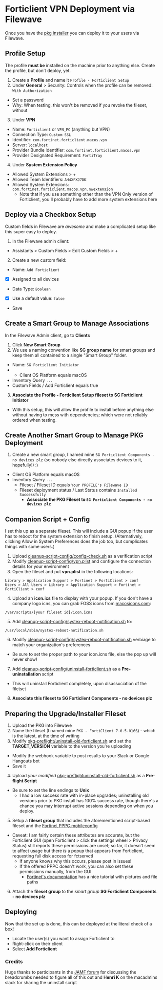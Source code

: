 # Forticlient VPN Deployment via Filewave
Once you have the [pkg installer](https://github.com/angela-d/brain-dump/blob/master/networking/fortigate/obtain-msi-vpn-only.md) you can deploy it to your users via Filewave.

## Profile Setup
The profile **must be** installed on the machine prior to anything else.  Create the profile, but don't deploy, yet.

1. Create a **Profile** and name it `Profile - Forticlient Setup`
2. Under **General** > Security: Controls when the profile can be removed: `With Authorization`
  - Set a password
  - Why: When testing, this won't be removed if you revoke the fileset, without
3. Under **VPN**
  - Name: `Forticlient` or `VPN_FC` (anything but VPN)
  - Connection Type: `Custom SSL`
  - Identifier: `com.fortinet.forticlient.macos.vpn`
  - Server: `localhost`
  - Provider Bundle Identifier: `com.fortinet.forticlient.macos.vpn`
  - Provider Designated Requirement: `FortiTray`
4. Under **System Extension Policy**
  - Allowed System Extensions > +
  - Allowed Team Identifiers: `AH4XFXJ7DK`
  - Allowed System Extensions: `com.fortinet.forticlient.macos.vpn.nwextension`
    - Note that if you use something other than the VPN Only version of Forticlient, you'll probably have to add more system extensions here

## Deploy via a Checkbox Setup
Custom fields in Filewave are *awesome* and make a complicated setup like this super easy to deploy.
1. In the Filewave admin client:
  - Assistants > Custom Fields > Edit Custom Fields > +
2. Create a new custom field:
  - Name: `Add Forticlient`
  - [x] Assigned to all devices
  - Data Type: `Boolean`
  - [x] Use a default value: `false`
  - Save

## Create a Smart Group to Manage Associations
In the Filewave Admin client, go to **Clients**
1. Click **New Smart Group**
2. We use a naming convention like **SG group name** for smart groups and keep them all contained to a single "Smart Group" folder.
  - Name: `SG Forticlient Initiator`
  - + Client OS Platform equals macOS
  - Inventory Query `...`
  - Custom Fields / Add Forticlient equals true
3. **Associate the Profile - Forticlient Setup fileset to SG Forticlient Initiator**
  - With this setup, this will allow the profile to install before anything else without having to mess with dependencies; which were not reliably ordered when testing.

## Create Another Smart Group to Manage PKG Deployment
1. Create a new smart group, I named mine `SG Forticlient Components - no devices plz` (so nobody else directly associates devices to it, hopefully!) :)
- Client OS Platform equals macOS
- Inventory Query `...`
  - Fileset / Fileset ID equals `Your PROFILE's Filewave ID`
  - Fileset deployment status / Last Status contains `Installed Successfully`
    - **Associate the PKG Fileset to `SG Forticlient Components - no devices plz`**

## Companion Script + Config
I set this up as a separate fileset.
This will include a GUI popup if the user has to reboot for the system extension to finish setup.  (Alternatively, clicking Allow in System Preferences does the job too, but complicates things with some users.)

1. Upload [cleanup-script-config/config-check.sh](cleanup-script-config/config-check.sh) as a verification script
2. Modify [cleanup-script-config/vpn.plist](cleanup-script-config/vpn.plist) and configure the connection details for your environment
3. Open the fileset and put **vpn.plist** in the following locations:
  ```text
  Library > Application Support > Fortinet > FortiClient > conf
  Users > All Users > Library > Application Support > Fortinet > FortiClient > conf
  ```
4. Upload an **icon.ics** file to display with your popup.  If you don't have a company logo icns, you can grab FOSS icons from [macosicons.com](https://macosicons.com):
  ```text
  /var/scripts/[your fileset id]/icon.icns
  ```
5. Add [cleanup-script-config/systex-reboot-notification.sh](cleanup-script-config/systex-reboot-notification.sh) to:
  ```text
  /usr/local/sbin/systex-reboot-notification.sh
  ```
6. Modify [cleanup-script-config/systex-reboot-notification.sh](cleanup-script-config/systex-reboot-notification.sh) verbiage to match your organization's preferences
  - Be sure to set the proper path to your icon.icns file, else the pop up will never show!
7. Add [cleanup-script-config/uninstall-forticlient.sh](cleanup-script-config/uninstall-forticlient.sh) as a **Pre-uninstallation** script
  - This will uninstall Forticlient completely, upon disassociation of the filetset
8. **Associate this fileset to SG Forticlient Components - no devices plz**

## Preparing the Upgrade/Installer Fileset
1. Upload the PKG into Filewave
2. Name the fileset (I named mine `PKG - FortiClient_7.0.5.0166`) - which is the latest, at the time of writing
3. Modify [pkg-preflight/uninstall-old-forticlient.sh](pkg-preflight/uninstall-old-forticlient.sh) and set the **TARGET_VERSION** variable to the version you're uploading
  - Modify the webhook variable to post results to your Slack or Google Hangouts bot
  - Save it
4. Upload *your modified* [pkg-preflightuninstall-old-forticlient.sh](pkg-preflight/uninstall-old-forticlient.sh) as a **Pre-flight Script**
  - Be sure to set the line endings to **Unix**
    - I had a low success rate with in-place upgrades; uninstalling old versions prior to PKG install has 100% success rate, though there's a chance you may interrupt active sessions depending on when you deploy.
5. Setup a **fileset group** that includes the aforementioned script-based fileset and the [Fortinet PPPC.mobileconfig](PPPC.mobileconfig)
  - Caveat: I am fairly certain these attributes are accurate, but the Forticlient GUI (open Forticlient > click the settings wheel > Privacy Status) still reports these permissions are unset; so far, it doesn't seem to affect usage but there *is* a popup that appears from Forticlient, requesting full disk access for fctservctl
    - If anyone knows why this occurs, please post in issues!
    - If the offered PPPC doesn't work, you can also set these permissions manually, from the GUI
      - [Fortinet's documentation](https://docs.fortinet.com/document/forticlient/6.4.4/macos-release-notes/223986/special-notices) has a nice tutorial with pictures and file paths
6. Attach the **fileset group** to the *smart group* **SG Forticlient Components - no devices plz**

## Deploying
Now that the set up is done, this can be deployed at the literal check of a box!
- Locate the user(s) you want to assign Forticlient to
- Right-click on their client
- Select **Add Forticlient**

### Credits
Huge thanks to participants in the [JAMF forum](https://community.jamf.com/t5/jamf-pro/deploying-forticlient-preventing-as-many-popups-as-possible-on/m-p/260342) for discussing the breadcrumbs needed to figure all of this out and **Henri K** on the macadmins slack for sharing the uninstall script
